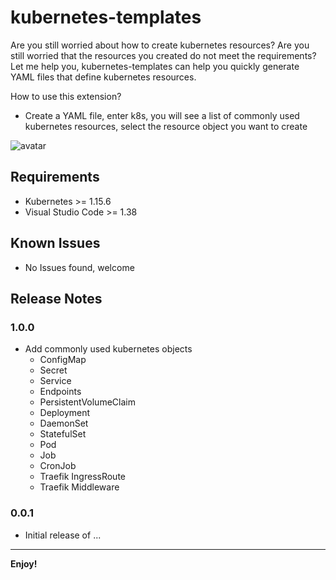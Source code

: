 # kubernetes-templates

Are you still worried about how to create kubernetes resources? Are you still worried that the resources you created do not meet the requirements?
Let me help you, kubernetes-templates can help you quickly generate YAML files that define kubernetes resources.

How to use this extension?
- Create a YAML file, enter k8s, you will see a list of commonly used kubernetes resources, select the resource object you want to create

![avatar](https://dev.azure.com/lunuan/3c4f5318-ec74-49a3-a8c8-0d62fe17fa79/_apis/git/repositories/b104ca6b-2b03-449c-9df7-5bd10576c3aa/items?path=%2Fstatic%2Fdemo.png&versionDescriptor%5BversionOptions%5D=0&versionDescriptor%5BversionType%5D=0&versionDescriptor%5Bversion%5D=master&resolveLfs=true&%24format=octetStream&api-version=5.0)

## Requirements
- Kubernetes >= 1.15.6
- Visual Studio Code >= 1.38

## Known Issues
- No Issues found, welcome

## Release Notes

### 1.0.0
- Add commonly used kubernetes objects
    - ConfigMap
    - Secret
    - Service
    - Endpoints
    - PersistentVolumeClaim
    - Deployment
    - DaemonSet
    - StatefulSet
    - Pod
    - Job
    - CronJob
    - Traefik IngressRoute
    - Traefik Middleware

### 0.0.1
- Initial release of ...

-----------------------------------------------------------------------------------------------------------

**Enjoy!**
